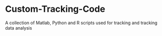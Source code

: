 # Custom-Tracking-Code
A collection of Matlab, Python and R scripts used for tracking and tracking data analysis
